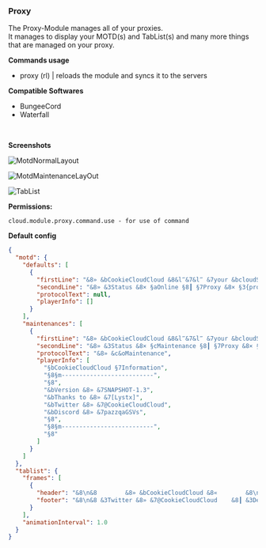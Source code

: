 ### Proxy

The Proxy-Module manages all of your proxies.<br>
It manages to display your MOTD(s) and TabList(s) and many more things
that are managed on your proxy.

**Commands usage**
- proxy (rl) | reloads the module and syncs it to the servers

**Compatible Softwares**
- BungeeCord
- Waterfall
<br>

**Screenshots**

![MotdNormalLayout](https://i.imgur.com/DcYBjnb.png "MotdNormalLayout")

![MotdMaintenanceLayOut](https://i.imgur.com/MQ5xXWN_d.webp?maxwidth=760&fidelity=grand "MotdMaintenanceLayOut")

![TabList](https://i.imgur.com/hiCWvqC_d.webp?maxwidth=760&fidelity=grand "TabList")
<br />

**Permissions:**
````
cloud.module.proxy.command.use - for use of command
````

**Default config**
````json
{
  "motd": {
    "defaults": [
      {
        "firstLine": "&8» &bCookieCloudCloud &8&l‴&7&l‴ &7your &bcloudSystem &8[&f1.8&7-&f1.18&8]",
        "secondLine": "&8» &3Status &8× §aOnline §8┃ §7Proxy &8× §3{proxy}",
        "protocolText": null,
        "playerInfo": []
      }
    ],
    "maintenances": [
      {
        "firstLine": "&8» &bCookieCloudCloud &8&l‴&7&l‴ &7your &bcloudSystem &8[&f1.8&7-&f1.18&8]",
        "secondLine": "&8» &3Status &8× §cMaintenance §8┃ §7Proxy &8× §3{proxy}",
        "protocolText": "&8» &c&oMaintenance",
        "playerInfo": [
          "§bCookieCloudCloud §7Information",
          "§8§m--------------------------",
          "§8",
          "&bVersion &8» &7SNAPSHOT-1.3",
          "&bThanks to &8» &7[Lystx]",
          "&bTwitter &8» &7@CookieCloudCloud",
          "&bDiscord &8» &7pazzqaGSVs",
          "§8",
          "§8§m--------------------------",
          "§8"
        ]
      }
    ]
  },
  "tablist": {
    "frames": [
      {
        "header": "&8\n&8        &8» &bCookieCloudCloud &8«        &8\n&8        &3Server &8» &7{service}     &8\n&8        &3Proxy &8» &7{proxy}        &8\n&8",
        "footer": "&8\n&8 &3Twitter &8» &7@CookieCloudCloud    &8┃ &3Developer &8» &7Lystx     &8\n&8 &3Online &8» &7{players.online} &8┃ &3Max &8» &7{players.max} &8\n&8"
      }
    ],
    "animationInterval": 1.0
  }
}
````
